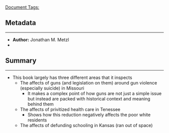 <u>Document Tags:</u> 
## Metadata
---
- **Author:** Jonathan M. Metzl
- 
## Summary
---
- This book largely has three different areas that it inspects
	- The affects of guns (and legislation on them) around gun violence (especially suicide) in Missouri
		- It makes a complex point of how guns are not just a simple issue but instead are packed with historical context and meaning behind them
	- The affects of privitized health care in Tenessee
		- Shows how this reduction negatively affects the poor white residents
	- The affects of defunding schooling in Kansas (ran out of space)
